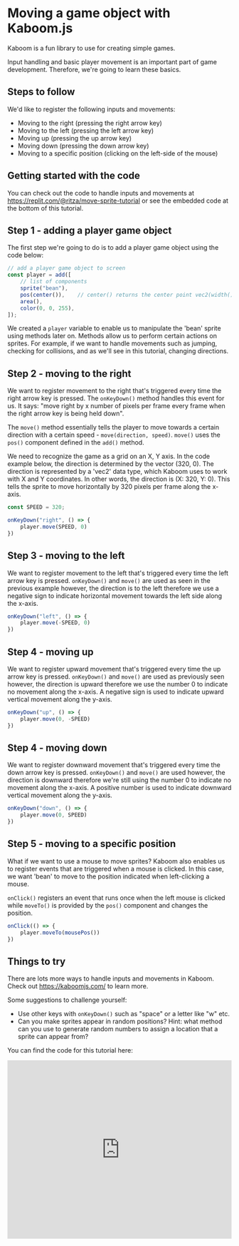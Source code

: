 # Moving a game object with Kaboom.js

Kaboom is a fun library to use for creating simple games.

Input handling and basic player movement is an important part of game development. Therefore, we're going to learn these basics.

## Steps to follow

We'd like to register the following inputs and movements:

- Moving to the right (pressing the right arrow key)
- Moving to the left (pressing the left arrow key)
- Moving up (pressing the up arrow key)
- Moving down (pressing the down arrow key)
- Moving to a specific position (clicking on the left-side of the mouse)

## Getting started with the code

You can check out the code to handle inputs and movements at https://replit.com/@ritza/move-sprite-tutorial or see the embedded code at the bottom of this tutorial.

## Step 1 - adding a player game object

The first step we're going to do is to add a player game object using the code below:

```js
// add a player game object to screen
const player = add([
	// list of components
	sprite("bean"),
	pos(center()),    // center() returns the center point vec2(width() / 2, height() / 2)
	area(),
    color(0, 0, 255),
]);
```

We created a `player` variable to enable us to manipulate the 'bean' sprite using methods later on. Methods allow us to perform certain actions on sprites. For example, if we want to handle movements such as jumping, checking for collisions, and as we'll see in this tutorial, changing directions.

## Step 2 - moving to the right 

We want to register movement to the right that's triggered every time the right arrow key is pressed. The `onKeyDown()` method handles this event for us. It says: "move right by x number of pixels per frame every frame when the right arrow key is being held down".
 
The `move()` method essentially tells the player to move towards a certain direction with a certain speed - `move(direction, speed)`. `move()` uses the `pos()` component defined in the `add()` method. 

We need to recognize the game as a grid on an X, Y axis. In the code example below, the direction is determined by the vector (320, 0). The direction is represented by a 'vec2' data type, which Kaboom uses to work with X and Y coordinates. In other words, the direction is (X: 320, Y: 0). This tells the sprite to move horizontally by 320 pixels per frame along the x-axis. 

```js
const SPEED = 320;

onKeyDown("right", () => {
	player.move(SPEED, 0)
})
```

## Step 3 - moving to the left

We want to register movement to the left that's triggered every time the left arrow key is pressed. `onKeyDown()` and `move()` are used as seen in the previous example however, the direction is to the left therefore we use a negative sign to indicate horizontal movement towards the left side along the x-axis.

```js
onKeyDown("left", () => {
	player.move(-SPEED, 0)
})
```

## Step 4 - moving up

We want to register upward movement that's triggered every time the up arrow key is pressed. `onKeyDown()` and `move()` are used as previously seen however, the direction is upward therefore we use the number 0 to indicate no movement along the x-axis. A negative sign is used to indicate upward vertical movement along the y-axis.

```js
onKeyDown("up", () => {
	player.move(0, -SPEED)
})
```

## Step 4 - moving down

We want to register downward movement that's triggered every time the down arrow key is pressed. `onKeyDown()` and `move()` are used however, the direction is downward therefore we're still using the number 0 to indicate no movement along the x-axis. A positive number is used to indicate downward vertical movement along the y-axis.

```js
onKeyDown("down", () => {
	player.move(0, SPEED)
})
```

## Step 5 - moving to a specific position

What if we want to use a mouse to move sprites? Kaboom also enables us to register events that are triggered when a mouse is clicked. In this case, we want 'bean' to move to the position indicated when left-clicking a mouse.

`onClick()` registers an event that runs once when the left mouse is clicked while	`moveTo()` is provided by the `pos()` component and changes the position.

```js
onClick(() => {
	player.moveTo(mousePos())
})
```

## Things to try

There are lots more ways to handle inputs and movements in Kaboom. Check out https://kaboomjs.com/ to learn more.

Some suggestions to challenge yourself:

- Use other keys with `onKeyDown()` such as "space" or a letter like "w" etc.
- Can you make sprites appear in random positions? Hint: what method can you use to generate random numbers to assign a location that a sprite can appear from?

You can find the code for this tutorial here:

<iframe height="400px" width="100%" src="https://replit.com/@ritza/move-sprite-tutorial?embed=true" scrolling="no" frameborder="no" allowtransparency="true" allowfullscreen="true" sandbox="allow-forms allow-pointer-lock allow-popups allow-same-origin allow-scripts allow-modals"></iframe>
